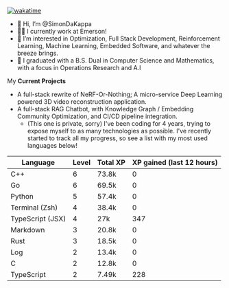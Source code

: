 
[![wakatime](https://wakatime.com/badge/user/50e6c678-94a9-4739-af51-360aeb113c51.svg)](https://wakatime.com/@50e6c678-94a9-4739-af51-360aeb113c51)

- 👋 Hi, I’m @SimonDaKappa
- 🧑‍💼 I currently work at Emerson!
- 👀 I’m interested in Optimization, Full Stack Development, Reinforcement Learning, Machine Learning, Embedded Software, and whatever the breeze brings.
- 🌱 I graduated with a B.S. Dual in Computer Science and Mathematics, with a focus in Operations Research and A.I

My **Current Projects** 
- A full-stack rewrite of NeRF-Or-Nothing; A micro-service Deep Learning powered 3D video reconstruction application.
- A full-stack RAG Chatbot, with Knowledge Graph / Embedding Community Optimization, and CI/CD pipeline integration.
  - (This one is private, sorry)
I've been coding for 4 years, trying to expose myself to as many technologies as possible. I've recently started to track all my progress, so see
a list with my most used languages below!

| Language | Level | Total XP | XP gained (last 12 hours) |
| --- | --- | --- | --- |
| C++ | 6 | 73.8k | 0 |
| Go | 6 | 69.5k | 0 |
| Python | 5 | 57.4k | 0 |
| Terminal (Zsh) | 4 | 38.4k | 0 |
| TypeScript (JSX) | 4 | 27k | 347 |
| Markdown | 3 | 20.8k | 0 |
| Rust | 3 | 18.5k | 0 |
| Log | 2 | 13.4k | 0 |
| C | 2 | 12.8k | 0 |
| TypeScript | 2 | 7.49k | 228 |